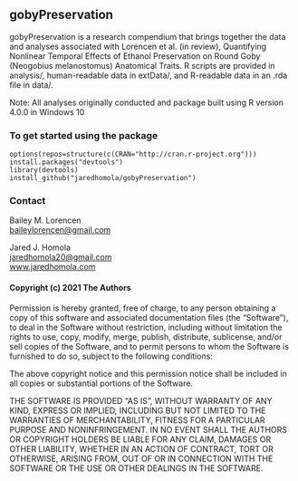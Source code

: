 ## gobyPreservation

gobyPreservation is a research compendium that brings together the data
and analyses associated with Lorencen et al. (in review), Quantifying
Nonlinear Temporal Effects of Ethanol Preservation on Round Goby
(Neogobius melanostomus) Anatomical Traits. R scripts are provided in
analysis/, human-readable data in extData/, and R-readable data in an
.rda file in data/.

Note: All analyses originally conducted and package built using R
version 4.0.0 in Windows 10

### To get started using the package

    options(repos=structure(c(CRAN="http://cran.r-project.org")))
    install.packages("devtools")
    library(devtools)
    install_github("jaredhomola/gobyPreservation")

### Contact

Bailey M. Lorencen  
<baileylorencen@gmail.com>

Jared J. Homola  
<jaredhomola20@gmail.com>  
www.jaredhomola.com

#### Copyright (c) 2021 The Authors

Permission is hereby granted, free of charge, to any person obtaining a
copy of this software and associated documentation files (the
“Software”), to deal in the Software without restriction, including
without limitation the rights to use, copy, modify, merge, publish,
distribute, sublicense, and/or sell copies of the Software, and to
permit persons to whom the Software is furnished to do so, subject to
the following conditions:

The above copyright notice and this permission notice shall be included
in all copies or substantial portions of the Software.

THE SOFTWARE IS PROVIDED “AS IS”, WITHOUT WARRANTY OF ANY KIND, EXPRESS
OR IMPLIED, INCLUDING BUT NOT LIMITED TO THE WARRANTIES OF
MERCHANTABILITY, FITNESS FOR A PARTICULAR PURPOSE AND NONINFRINGEMENT.
IN NO EVENT SHALL THE AUTHORS OR COPYRIGHT HOLDERS BE LIABLE FOR ANY
CLAIM, DAMAGES OR OTHER LIABILITY, WHETHER IN AN ACTION OF CONTRACT,
TORT OR OTHERWISE, ARISING FROM, OUT OF OR IN CONNECTION WITH THE
SOFTWARE OR THE USE OR OTHER DEALINGS IN THE SOFTWARE.
